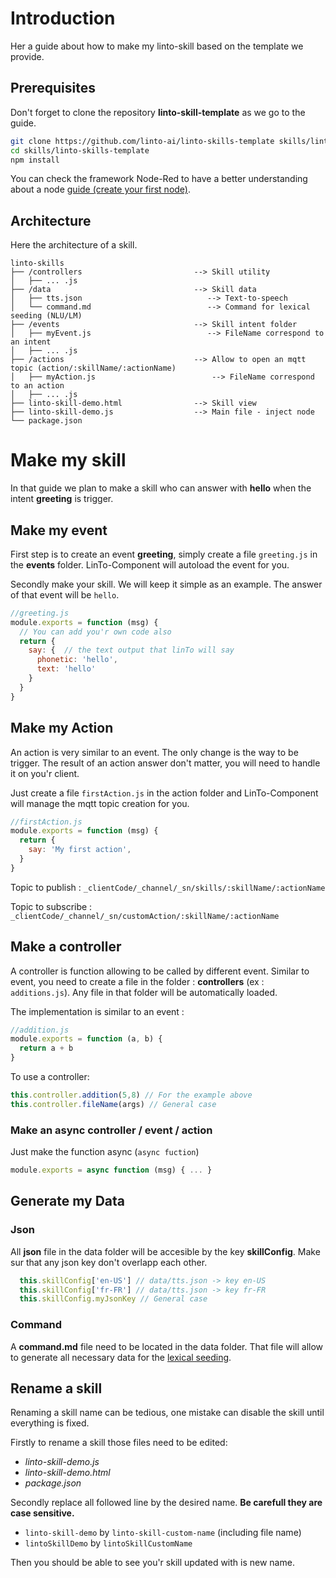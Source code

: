# Introduction
Her a guide about how to make my linto-skill based on the template we provide.

## Prerequisites

Don't forget to clone the repository **linto-skill-template** as we go to the guide.

```sh
git clone https://github.com/linto-ai/linto-skills-template skills/linto-skills-template
cd skills/linto-skills-template
npm install
```

You can check the framework Node-Red to have a better understanding about a node [guide (create your first node)](https://nodered.org/docs/creating-nodes/first-node).

## Architecture

Here the architecture of a skill.
```
linto-skills
├── /controllers                         --> Skill utility
│   ├── ... .js
├── /data                                --> Skill data
│   ├── tts.json                            --> Text-to-speech
│   └── command.md                          --> Command for lexical seeding (NLU/LM)
├── /events                              --> Skill intent folder
│   ├── myEvent.js                          --> FileName correspond to an intent
│   ├── ... .js
├── /actions                             --> Allow to open an mqtt topic (action/:skillName/:actionName)
│   ├── myAction.js                          --> FileName correspond to an action
│   ├── ... .js
├── linto-skill-demo.html                --> Skill view
├── linto-skill-demo.js                  --> Main file - inject node
└── package.json
```

# Make my skill

In that guide we plan to make a skill who can answer with **hello** when the intent **greeting** is trigger.

## Make my event

First step is to create an event **greeting**, simply create a file `greeting.js` in the **events** folder. LinTo-Component will autoload the event for you.

Secondly make your skill. We will keep it simple as an example. The answer of that event will be `hello`.
```js
//greeting.js
module.exports = function (msg) {
  // You can add you'r own code also
  return {
    say: {  // the text output that linTo will say
      phonetic: 'hello',
      text: 'hello'
    }
  }
}
```

## Make my Action
An action is very similar to an event. The only change is the way to be trigger.
The result of an action answer don't matter, you will need to handle it on you'r client.

Just create a file `firstAction.js` in the action folder and LinTo-Component will manage the mqtt topic creation for you.

```js
//firstAction.js
module.exports = function (msg) {
  return {
    say: 'My first action',
  }
}
```
Topic to publish : `_clientCode/_channel/_sn/skills/:skillName/:actionName`

Topic to subscribe : `_clientCode/_channel/_sn/customAction/:skillName/:actionName` 

## Make a controller

A controller is function allowing to be called by different event.
Similar to event, you need to create a file in the folder : **controllers**  (ex : `additions.js`). Any file in that folder will be automatically loaded.

The implementation is similar to an event :
```js
//addition.js
module.exports = function (a, b) {
  return a + b 
}
```

To use a controller:
```js
this.controller.addition(5,8) // For the example above
this.controller.fileName(args) // General case
```

### Make an async controller / event / action
Just make the function async (`async fuction`)

```js
module.exports = async function (msg) { ... }
```

## Generate my Data

### Json
All **json** file in the data folder will be accesible by the key **skillConfig**. Make sur that any json key don't overlapp each other.

```js
  this.skillConfig['en-US'] // data/tts.json -> key en-US
  this.skillConfig['fr-FR'] // data/tts.json -> key fr-FR
  this.skillConfig.myJsonKey // General case
```
### Command

A **command.md** file need to be located in the data folder. That file will allow to generate all necessary data for the [lexical seeding](lexical_seeding/format?id=lexical-seeding).


## Rename a skill
Renaming a skill name can be tedious, one mistake can disable the skill until everything is fixed.

Firstly to rename a skill those files need to be edited: 
- *linto-skill-demo.js*
- *linto-skill-demo.html*
- *package.json* 

Secondly replace all followed line by the desired name. **Be carefull they are case sensitive.**
 - `linto-skill-demo` by `linto-skill-custom-name` (including file name)
 - `lintoSkillDemo` by `lintoSkillCustomName`

Then you should be able to see you'r skill updated with is new name.
